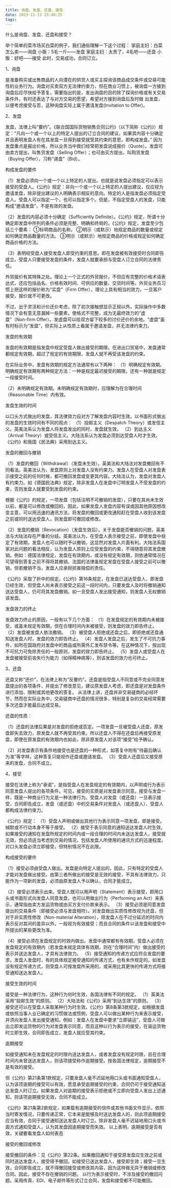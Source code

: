 ```yaml
---
title: 询盘、发盘、还盘、接受
date: 2023-11-13 23:40:25
tags:
---
```

什么是询盘、发盘、还盘和接受？

举个简单的菜市场买白菜的例子，我们通俗理解一下这个过程：
家庭主妇：白菜怎么卖——询盘
小贩：5毛一斤——发盘
家庭主妇：太贵了，4毛吧——还盘
小贩：好吧——接受
此时，交易成功，合同订立。



1、询盘

是准备购买或出售商品的人向潜在的供货人或买主探询该商品成交条件或交易可能性的业务行为。询盘对买卖双方无法律约束力，但在商业习惯上，被询盘一方接到询盘后应尽快给予答复。需要指出的是，发出询盘的目的除了探询价格或有关交易条件外，有时还表达了与对方交易的愿望，希望对方接到询盘后及时做 出发盘，以便考虑接受与否，这种询盘实际上属于邀请发盘(Invitation to Offer)。

2、发盘

发盘，法律上叫“要约”。《联合国国际货物销售合同公约》（以下简称《公约》）规定：“凡向一个或一个以上的特定人提出的订立合同的建议，如果其内容十分确定并且表明发盘人有在其发盘一旦得到接受就受其约束的意思，即构成发盘。” 因为发盘重点是报出价格，所以业务当中我们经常把发盘说成报价（Quote）。发盘可由卖方提出，叫售货发盘（Selling Offer）；也可由买方提出，叫购货发盘（Buying Offer），习称“递盘”（Bid）。

构成发盘的要件

（1）发盘必须向一个或一个以上特定的人提出。也就是说发盘必须指定可以表示接受的受盘人。《公约》规定：非向一个或一个以上特定的人提出建议，仅应视为邀请发盘，除非提出建议的人明确表示相反的意向。特定的人是指发盘必须指定受盘人。受盘人可以指定一个，也可以指定多个。但是，不指定受盘人的发盘，只能构成“邀请发盘”，不是有效的发盘。

（2）发盘的内容必须十分确定（Sufficiently Definite）。《公约》规定，所谓十分确定即发盘中所列的条件必须是完整、明确和终局的。《公约》规定，发盘至少包括三个要素：
①标明商品的名称。
②明示（或默示）地规定商品的数量或规定如何确定商品数量的方法。
③明示（或默示）地规定商品的价格或规定如何确定商品价格的方法。

（3）表明经受盘人接受发盘人即受约束的意思。即在发盘被有效接受时合同即告成立。受盘人只要接受发盘的条件，发盘人就要承担与受盘人订立合同的法律责任。

外贸报价有其特殊之处。理论上一个正式的外贸报价，不但应有完整的价格术语表达式，还应包括品名、价格有效时间、可供应的数量、交货时间等。外贸业务员习惯上把这样的报价称为“实盘”（Firm Offer），理论上具有相当的效力，一旦客户接受，报价就不可更改。

不过，出于灵活和计价还价考虑，除了初次接触想显示正规以外，实际操作中多数情况下会有意无意漏掉一些要素，使格式不完整，成为无最终效力的“虚盘”（Non-firm Offer）。发虚盘可以给双方留下较多的讨价还价的余地。“虚盘”虽有时标示为“发盘”，但实际上从性质上看属于邀请发盘，并无法律约束力。



发盘的有效期

发盘的有效期是指发盘中规定受盘人做出接受的期限。在进出口贸易中，发盘通常都规定有效期，超过了规定的有效期限，发盘人就不再受该发盘的约束。

在实际业务中，发盘有效期的规定方法通常有以下两种：
（1）明确规定有效期。明确规定有效期有两种规定方法：一种是规定最迟接受的期限，还有一种就是规定一段接受时间。

 （2）未明确规定有效期。未明确规定有效期时，应理解为在合理时间（Reasonable Time）内有效。



发盘生效的时间

以口头方式做出的发盘，其法律效力自对方了解发盘内容时生效。以书面形式做出的发盘的生效时间有不同的观点：
（1）投邮主义（Despatch Theory）或发信主义。英美法系认为发盘人将发盘发出的同时，发盘就生效。
（2）到达主义（Arrival Theory）或受信主义。大陆法系认为发盘必须到达受盘人时才生效。
《公约》和我国《民法典》采用到达主义。



发盘的撤回与撤销

（1）发盘的撤回（Withdrawal）（发盘未生效）。英美法和大陆法对发盘撤回有不同看法。英美法认为，发盘原则上对发盘人没有约束力。发盘人在受盘人对发盘表示接受之前的任何时候，都可撤回发盘或变更其内容。大陆法认为，发盘对发盘人有约束力。如《德国民法典》规定，除非发盘人在发盘中订明发盘人不受发盘的约束，否则发盘人就要受到发盘的约束。

根据《公约》的规定，一项发盘（包括注明不可撤销的发盘），只要在其尚未生效以前，都是可以修改或撤回的，因此，如果发盘人发盘内容有误或因其他原因想改变主意，可以用迅速的通讯方法，将发盘的撤回或更改通知赶在受盘人收到该发盘之前或同时送达受盘人，则发盘即可撤回或修改。

（2）发盘的撤销（Revocation）（发盘生效后）。关于发盘能否撤销的问题，英美法与大陆法存在严重的分歧。英美法认为，在受盘人表示接受之前，即使发盘中规定了有效期，发盘人也可以随时予以撤销，这显然对发盘人片面有利。大陆法系国家对此问题的看法相反，认为发盘人原则上应受发盘的约束，不得随意将其发盘撤销。例如：德国法律规定，发盘在有效期内，或没有规定有效期，则依通常情况在可望得到答复之前不得将其撤销。法国的法律虽规定发盘在受盘人接受之前可以撤销，但若撤销不当，发盘人应承担损害赔偿的责任。

《公约》采取了折中的规定。《公约》第16条规定，在发盘已送达受盘人，即发盘已经生效，但受盘人尚未表示接受之前这一段时间内，只要发盘人及时将撤销通知送达受盘人，仍可将其发盘撤销。如一旦受盘人发出接受通知，则发盘人无权撤销该发盘。

发盘效力的终止

发盘效力终止的原因，一般有以下几个方面：
（1）在发盘规定的有效期内未被接受，或虽未规定有效期，但在合理时间内未被接受，则发盘的效力即告终止。
（2）发盘被发盘人依法撤销。
（3）被受盘人拒绝或还盘之后，即拒绝或还盘通知送发盘人时，发盘的效力即告终止。
（4）发盘人发盘之后，发生了不可抗力事件，如所在国政府对发盘中的商品或所需外汇发布禁令等。在这种情况下，按出现不可抗力可免除责任的一般原则，发盘的效力即告终止。
（5）发盘人或受盘人在发盘被接受前丧失行为能力（如得精神病等），则该发盘的效力也可终止。

3、还盘

还盘又称“还价”，在法律上称为“反要约”。还盘是指受盘人不同意或不完全同意发盘提出的各项条件，并提出了修改意见，建议原发盘人考虑，即还盘是对发盘条件进行添加、限制或其他更改的答复。
从法律上讲，还盘并非交易磋商的必经环节，然而在实际业务中，交易磋商中还盘的情况很多，特别是复杂的交易经常需要多次还盘才能最后达成交易。



还盘的性质：

（1）还盘的法律后果是对发盘的拒绝或否定。一项发盘一旦被受盘人还盘，原发盘即失去效力，原发盘人就不再受其约束。所以还盘人不得在还盘后再接受原发盘，即使在原发盘的有效期内也如此，除非原发盘人对该项“接受”给予确认。

（2）对发盘表示有条件地接受也是还盘的一种形式，如答复中附有“待最后确认为准”等字样。这种答复只能视作还盘或邀请发盘。
（3）受盘人还盘后又接受原来的发盘，合同不成立。

4、接受

接受在法律上称为“承诺”，是指受盘人在发盘规定的有效期内，以声明或行为表示同意发盘人提出的各项条件。可见，接受的实质是对发盘表示同意。接受与发盘一样，既是一种商业行为又是一种法律行为。受盘人对发盘（或还盘）一旦表示接受，合同即告成立，发盘（或还盘）中的交易条件对发盘人（或还盘人）、受盘人都构成法律约束力。

《公约》规定：
（1）受盘人声明或做出其他行为表示同意一项发盘，即是接受。缄默或不行动本身不等于接受。
（2）接受于表示同意的通知送达发盘人时生效。如果接受的通知在发盘所规定的时间内或一段合理的时间内未送达发盘人，接受就无效，但必须适当考虑到交易的情况，包括发盘人所使用的通讯方式的迅速程度。对口头发盘必须立即接受，但特别情况不在此限。

构成接受的要件

（1）接受必须由受盘人做出。发盘是向特定人提出的，因此，只有特定的受盘人才能对发盘做出接受。由第三者所做出的接受是无效的接受，不具有法律效力，只能作为一项新的发盘，必须由原发盘人予以确认，合同才能成立。

（2）接受必须表示出来。受盘人既可以用声明（Statement）表示接受，即用口头或书面形式向发盘人同意发盘，也可以用做出行为（Performing an Act）来表示，通常指由卖方发运货物或由买方支付价款来表示。
（3）接受必须是同意发盘提出的交易条件（即接受必须与发盘相符）。对发盘做出实质性修改视为还盘，但对于非实质性修改（Non-material Alteration），除发盘人在不过分延迟的时间内表示反对其间的差异以外，一般视为有效接受；而且合同的条件以该发盘和接受中所提出的某些更改为准。

（4）接受必须在发盘规定的时效内做出。发盘中通常都有有效期，受盘人必须在发盘规定的有效期内（若发盘未规定具体有效期，则在“合理时间”内）做出接受的表示并送达发盘人，才具有法律效力。
（5）接受通知的传递方式应符合发盘的要求。发盘人发盘时，有的具体规定接受通知的传递方式，也有未作规定的。如发盘没有规定传递方式，则受盘人可按发盘所采用的，或采用比其更快的传递方式将接受通知送达发盘人。



接受生效的时间

接受是一种法律行为，这种行为何时生效，各国法律有不同的规定。
（1）英美法采用“投邮生效”的原则。
（2）大陆法和《公约》采用“到达生效”的原则。
（3）接受还可以在受盘人采取某种行为时生效。《公约》第8条第3款规定，如根据发盘或依照当事人业已确定的习惯做法或惯例，受盘人可以做出某种行为来表示接受，并须向发盘人发出接受通知。例如：发盘人在发盘中要求“立即装运”，受盘人可做出立即发运货物的行为对发盘表示同意，而且这种以行为表示的接受，在装运货物时立即生效，合同即告成立，发盘人就应受其约束。



逾期接受

如接受通知未在发盘规定的时限内送达发盘人，或者发盘没有规定时限，且在合理时间内未曾送达发盘人，则该项接受称作逾期接受。按各国法律规定，逾期接受不是有效的接受。


但《公约》第21条第1款规定，只要发盘人毫不迟延地用口头或书面通知受盘人，认为该项逾期的接受可以有效，愿意承受逾期接受的约束，合同仍可于接受通知送达发盘人时订立。如果发盘人对逾期的接受表示拒绝或不立即向受盘人发出上述通知，则该项逾期接受无效，合同不能成立。


《公约》第21条第2款规定，如果载有逾期接受的信件或其他书面文件显示，依照当时寄发情况，只要传递正常，它本来是能够及时送达发盘人的，则此项逾期接受应当有效，合同于接受通知送达发盘人时订立。除非发盘人毫不迟延地用口头或书面方式通知受盘人，认为其发盘因逾期接受而失效。
以上表明，逾期接受是否有效，关键要看发盘人如何表态



接受的撤回或修改

接受撤回的条件：见《公约》第22条。如果撤回通知于接受原发盘应生效之前或同时送达发盘人，接受得予撤回。如接受已送达发盘人，接受即生效；接受一旦生效，合同即告成立，就不得撤回接受或修改其内容，因为这样做无异于撤销或修改合同。因此，接受不存在撤销的问题。
以行为表示接受时，不涉及接受的撤回问题。采用传真、EDI、电子邮件等形式订立合同，发盘和接受都不可能撤回。